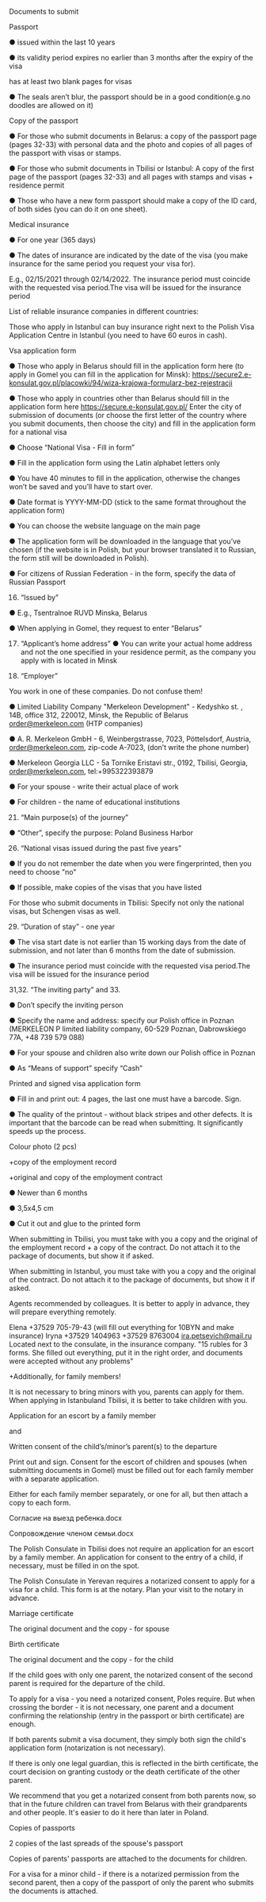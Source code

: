  Documents to submit

Passport

●      issued within the last 10 years

●       its validity period expires no earlier than 3 months after the expiry of the visa

has at least two blank pages for visas

●      The seals aren’t blur, the passport should be in a good condition(e.g.no doodles are allowed on it)

Copy of the passport

●      For those who submit documents in Belarus: a copy of the passport page (pages 32-33) with personal data and the photo and copies of all pages of the passport with visas or stamps. 

●      For those who submit documents in Tbilisi or Istanbul: A copy of the first page of the passport (pages 32-33) and all pages with stamps and visas + residence permit

●      Those who have a new form passport should make a copy of the ID card, of both sides (you can do it on one sheet).

Medical insurance

●      For one year (365 days)

●      The dates of insurance are indicated by the date of the visa (you make insurance for the same period you request your visa for).

E.g., 02/15/2021 through 02/14/2022. The insurance period must coincide with the requested visa period.The visa will be issued for the insurance period

List of reliable insurance companies in different countries:



Those who apply in Istanbul can buy insurance right next to the Polish Visa Application Centre in Istanbul (you need to have 60 euros in cash).

Vsa application form

●      Those who apply in Belarus should fill in the application form here (to apply in Gomel you can fill in the application for Minsk):  https://secure2.e-konsulat.gov.pl/placowki/94/wiza-krajowa-formularz-bez-rejestracji

●      Those who apply in countries other than Belarus should fill in the application form here  https://secure.e-konsulat.gov.pl/
Enter the city of submission of documents (or choose the first letter of the country where you submit documents, then choose the city) and  fill in the application form for a national visa

●      Choose “National Visa - Fill in form”

●      Fill in the application form using the Latin alphabet letters only

●      You have 40 minutes to fill in the application, otherwise the changes won’t be saved and you’ll have to start over.

●      Date format is YYYY-MM-DD (stick to the same format throughout the application form)

●      You can choose the website language on the main page

●      The application form will be downloaded in the language that you’ve chosen (if the website is in Polish, but your browser translated it to Russian, the form still will be downloaded in Polish).

●      For citizens of Russian Federation - in the form, specify the data of Russian Passport



 

16. “Issued by”

●      E.g., Tsentralnoe RUVD Minska, Belarus

●      When applying in Gomel, they request to enter “Belarus”

17. “Applicant’s home address”
●      You can write your actual home address and not the one specified in your residence permit, as the company you apply with is located in Minsk

20. “Employer”

You work in one of these companies. Do not confuse them!

●      Limited Liability Company "Merkeleon Development" - Kedyshko st. , 14B, office 312, 220012, Minsk, the Republic of Belarus order@merkeleon.com (HTP companies)

●      A. R. Merkeleon GmbH - 6, Weinbergstrasse, 7023, Pöttelsdorf, Austria, order@merkeleon.com, zip-code A-7023, (don’t write the phone number)

●      Merkeleon Georgia LLC - 5а Tornike Eristavi str., 0192, Tbilisi, Georgia, order@merkeleon.com, tel:+995322393879

●      For your spouse - write their actual place of work

●      For children - the name of educational institutions

 21. “Main purpose(s) of the journey”

●      “Other”, specify the purpose: Poland Business Harbor

26. “National visas issued during the past five years”

●       If you do not remember the date when you were fingerprinted, then you need to choose "no"

●       If possible, make copies of the visas that you have listed

For those who submit documents in Tbilisi: Specify not only the national visas, but Schengen visas as well.

29. “Duration of stay” - one year

●      The visa start date is not earlier than 15 working days from the date of submission, and not later than 6 months from the date of submission.

●      The insurance period must coincide with the requested visa period.The visa will be issued for the insurance period

31,32. “The inviting party” and 33.

●      Don’t specify the inviting person

●      Specify the name and address: specify our Polish office in Poznan (MERKELEON P limited liability company, 60-529 Poznan, Dabrowskiego 77A,  +48 739 579 088)

●      For your spouse and children also write down our Polish office in Poznan

●      As “Means of support” specify “Cash”

Printed and signed visa application form

●      Fill in and print out: 4 pages, the last one must have a barcode. Sign.

●      The quality of the printout - without black stripes and other defects. It is important that the barcode can be read when submitting. It significantly speeds up the process.

Colour photo (2 pcs)




+copy of the employment record


+original and copy of the employment contract

●      Newer than 6 months

●      3,5x4,5 cm

●      Cut it out and glue to the printed form


When submitting in Tbilisi, you must take with you a copy and the original of the employment record  + a copy of the contract. Do not attach it to the package of documents, but show it if asked.

When submitting in Istanbul, you must take with you a copy and the original of the contract. Do not attach it to the package of documents, but show it if asked.

 

Agents recommended by colleagues.  It is better to apply in advance, they will prepare everything remotely.

Elena +37529 705-79-43 (will fill out everything for 10BYN and make insurance)
Iryna +37529 1404963 +37529 8763004 ira.petsevich@mail.ru
Located next to the consulate, in the insurance company. "15 rubles for 3 forms. She filled out everything, put it in the right order, and documents were accepted without any problems"

+Additionally, for family members!

It is not necessary to bring minors with you, parents can apply for them. When applying in Istanbuland Tbilisi, it is better to take children with you.

Application for an escort by a family member

and

Written consent of the child’s/minor’s parent(s) to the departure

Print out and sign. Consent for the escort of children and spouses (when submitting documents in Gomel) must be filled out for each family member with a separate application.

Either for each family member separately, or one for all, but then attach a copy to each form.

Согласие на выезд ребенка.docx

Сопровождение членом семьи.docx

The Polish Consulate in Tbilisi does not require an application for an escort by a family member. An application for consent to the entry of a child, if necessary, must be filled in on the spot.

The Polish Consulate in Yerevan requires a notarized consent to apply for a visa for a child. This form is at the notary. Plan your visit to the notary in advance.

Marriage certificate

The original document and the copy - for spouse

Birth certificate

The original document and the copy - for the child

If the child goes with only one parent, the notarized consent of the second parent is required for the departure of the child.

To apply for a visa - you need a notarized consent, Poles require. But when crossing the border - it is not necessary, one parent and a document confirming the relationship (entry in the passport or birth certificate) are enough.

If both parents submit a visa document, they simply both sign the child's application form (notarization is not necessary).

If there is only one legal guardian, this is reflected in the birth certificate, the court decision on granting custody or the death certificate of the other parent.

We recommend that you get a notarized consent from both parents now, so that in the future children can travel from Belarus with their grandparents and other people. It's easier to do it here than later in Poland.

Copies of passports

2 copies of the last spreads of the spouse's passport

Copies of parents' passports are attached to the documents for children.

For a visa for a minor child - if there is a notarized permission from the second parent, then a copy of the passport of only the parent who submits the documents is attached.